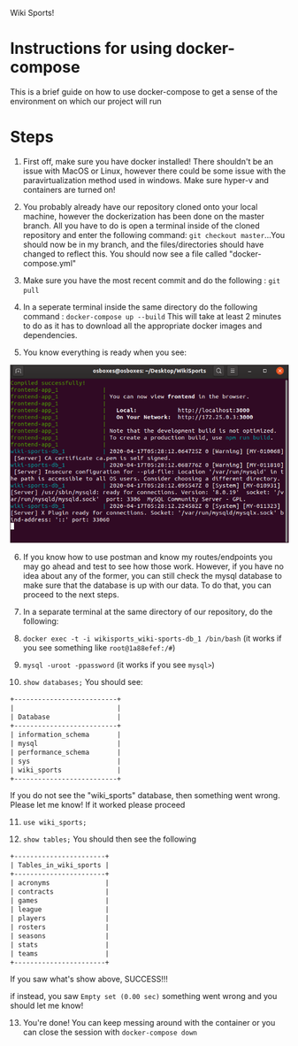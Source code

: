 Wiki Sports!
# Instructions for using docker-compose

This is a brief guide on how to use docker-compose to get a sense of the environment on which our project will run

# Steps
1. First off, make sure you have docker installed! There shouldn't be an issue with MacOS or Linux, however there could be some issue with the paravirtualization method used in windows. Make sure hyper-v and containers are turned on!

2. You probably already have our repository cloned onto your local machine, however the dockerization has been done on the master branch. All you have to do is open a terminal inside of the cloned repository and enter the following command: `git checkout master`...You should now be in my branch, and the files/directories should have changed to reflect this. You should now see a file called "docker-compose.yml"

3. Make sure you have the most recent commit and do the following : `git pull`

4. In a seperate terminal inside the same directory do the following command : `docker-compose up --build` This will take at least 2 minutes to do as it has to download all the appropriate docker images and dependencies.

5. You know everything is ready when you see:

![alt text](https://github.com/Sports-Database/WikiSports/blob/master/Docker_Tut/first_build.PNG "built, but DB not ready")

6. If you know how to use postman and know my routes/endpoints you may go ahead and test to see how those work. However, if you have no idea about any of the former, you can still check the mysql database to make sure that the database is up with our data. To do that, you can proceed to the next steps.

7. In a separate terminal at the same directory of our repository, do the following:

8. `docker exec -t -i wikisports_wiki-sports-db_1 /bin/bash` (it works if you see something like `root@1a88efef:/#`)

9. `mysql -uroot -ppassword`  (it works if you see `mysql>`)

10. `show databases;` You should see:
```
+--------------------------+
|                          |
| Database                 |
+--------------------------+
| information_schema       |
| mysql                    |
| performance_schema       |
| sys                      |
| wiki_sports              |
+--------------------------+
```
If you do not see the "wiki_sports" database, then something went wrong. Please let me know! If it worked please proceed


11. `use wiki_sports;`


12. `show tables;`
You should then see the following
```
+-----------------------+
| Tables_in_wiki_sports |
+-----------------------+
| acronyms              |
| contracts             |
| games                 |
| league                |
| players               |
| rosters               |
| seasons               |
| stats                 |
| teams                 |
+-----------------------+

```
If you saw what's show above, SUCCESS!!!

if instead, you saw `Empty set (0.00 sec)` something went wrong and you should let me know!

13. You're done! You can keep messing around with the container or you can close the session with `docker-compose down`
